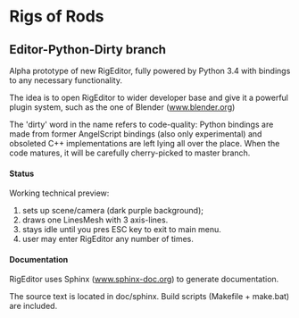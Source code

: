 # Rigs of Rods 
## Editor-Python-Dirty branch

Alpha prototype of new RigEditor, fully powered by Python 3.4 with bindings to any necessary functionality.

The idea is to open RigEditor to wider developer base and give it a powerful plugin system, such as the one of Blender (www.blender.org)

The 'dirty' word in the name refers to code-quality: Python bindings are made 
from former AngelScript bindings (also only experimental) and obsoleted C++ 
implementations are left lying all over the place. When the code matures, 
it will be carefully cherry-picked to master branch.

#### Status

Working technical preview:
 1. sets up scene/camera (dark purple background);
 2. draws one LinesMesh with 3 axis-lines. 
 3. stays idle until you pres ESC key to exit to main menu.
 4. user may enter RigEditor any number of times.

#### Documentation

RigEditor uses Sphinx (www.sphinx-doc.org) to generate documentation.

The source text is located in doc/sphinx. 
Build scripts (Makefile + make.bat) are included.